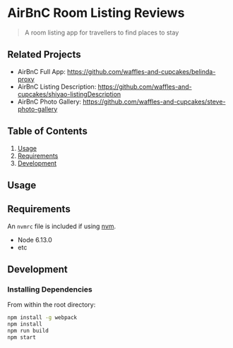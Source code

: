 # AirBnC Room Listing Reviews

> A room listing app for travellers to find places to stay

## Related Projects

  - AirBnC Full App: https://github.com/waffles-and-cupcakes/belinda-proxy
  - AirBnC Listing Description: https://github.com/waffles-and-cupcakes/shiyao-listingDescription
  - AirBnC Photo Gallery: https://github.com/waffles-and-cupcakes/steve-photo-gallery

## Table of Contents

1. [Usage](#Usage)
1. [Requirements](#requirements)
1. [Development](#development)

## Usage

> 

## Requirements

An `nvmrc` file is included if using [nvm](https://github.com/creationix/nvm).

- Node 6.13.0
- etc

## Development

### Installing Dependencies

From within the root directory:

```sh
npm install -g webpack
npm install
npm run build
npm start
```

